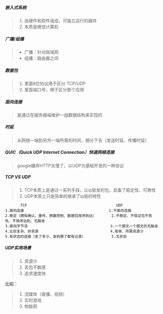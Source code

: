 ##### 嵌入式系统
> 1. 由硬件和软件组成，可独立运行的器件
> 2. 本质是微信计算机


##### 广播/组播
> - 广播：针对局域网
> - 组播：路由器之间


##### 数据包
> 1. 里面8位协议用于区分 TCP/UDP
> 2. 里面端口号，用于区分那个应用


##### 面向连接
> 是通过在服务器端维护一组数据结构来实现的


##### 时延
> 从网络一端到另外一端所需的时间，细分下去（发送时延、传播时延）


##### QUIC（Quick UDP Internet Connection）快速网络连接
> google嫌弃HTTP太慢了，以UDP为基础开发的一种协议


##### TCP VS UDP
> 1. TCP本质上是通过一系列手段，让ip层发的包，具备了稳定性、可靠性
> 2. UDP本质上只是简单的继承了ip层的特性

```
       TCP                                         UDP   
1.面向连接                                       1.不面向连接
2.稳定（拥有确认、重传、拥塞控制、数据包按序到达）       2.不稳定、不保证包不丢失、不按序达到、无脑发
3.面向字节流                                      3.一个报文一个报文的无脑发
4.比较复杂、非资源                                 4.简单、所需资源少
5.有状态的连接（发了多少、发到哪了都有记录）            5.无状态
```


##### UDP实用场景
> 1. 资源少
> 2. 丢包不敏感
> 3. 追求速度快

比如：
> 1. 流媒体（直播、视频）
> 2. 实时游戏
> 3. 物联网




